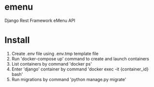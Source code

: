 # emenu
Django Rest Framework eMenu API

# Install
1. Create .env file using .env.tmp template file
2. Run 'docker-compose up' command to create and launch containers
3. List containers by command 'docker ps'
4. Enter 'django' container by command 'docker exec -it {container_id} bash'
5. Run migrations by command 'python manage.py migrate'